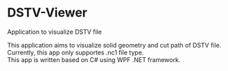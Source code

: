 # DSTV-Viewer
Application to visualize DSTV file<br/>

This application aims to visualize solid geometry and cut path of DSTV file.<br/>
Currently, this app only supportes .nc1 file type.<br/>
This app is written based on C# using WPF .NET framework.<br/>

